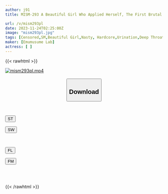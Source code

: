 ```yaml
---
author: j91
title: MISM-293 A Beautiful Girl Who Applied Herself, The First Brutal Deep Throat Obedience Story She Dreamed Of, Throat Destruction DEBUT Hikaru

url: /v/mism293pl
date: 2023-11-24T02:25:00Z
image: "mism293pl.jpg"
tags: [Censored,SM,Beautiful Girl,Nasty, Hardcore,Urination,Deep Throating	 ]
maker: [Emumusume Lab]
actress: [ ]
---
```



{{< rawhtml >}}

<div class="video" data-videoid="lQ4XDMRbXOHO8l">
    <a href="javascript:;">
        <img src="/v/mism293pl/mism293pl.jpg" width="WIDTH" height="HEIGHT" alt="mism293pl.mp4" loading="lazy">
    </a>
</div>

<script type="text/javascript" src="https://j91.asia/asset/on-demand-st.js"></script>

<br>
  <link rel="stylesheet" href="https://j91.asia/asset/bs5.css">
  
  <center>
  <button class="btn btn-primary" type="button" data-bs-toggle="collapse" data-bs-target=".multi-collapse" aria-expanded="false" aria-controls="multiCollapseExample1 multiCollapseExample2"><h2>Download</h2></button></center>
</p>
<div class="row">
  <div class="col">
    <div class="collapse multi-collapse" id="multiCollapseExample1">
      <div class="card card-body">
	      	      <br>
<div class="buttons">  
<p><a href="https://streamtape.to/v/lQ4XDMRbXOHO8l" target="_blank"><button class="btn-hover color-3"><i class="fa fa-download"></i> ST</button></a></p>
<p><a href="https://flaswish.com/tfvu6s86j3jo" target="_blank"><button class="btn-hover color-2"><i class="fa fa-download"></i> SW</button></a></p></div>
    </div>
  </div>
</div>
  <div class="col">
    <div class="collapse multi-collapse" id="multiCollapseExample2">
      <div class="card card-body">
	      <br>
<div class="buttons">
<p><a href="javascript:;" target="_blank"><button class="btn-hover color-9"><i class="fa fa-download"></i> FL</button></a></p>
<p><a href="javascript:;" target="_blank"><button class="btn-hover color-8"><i class="fa fa-download"></i> FM</button></a></p></div>
<br><br>
      </div>
    </div>
  </div>
</div>

{{< /rawhtml >}}
